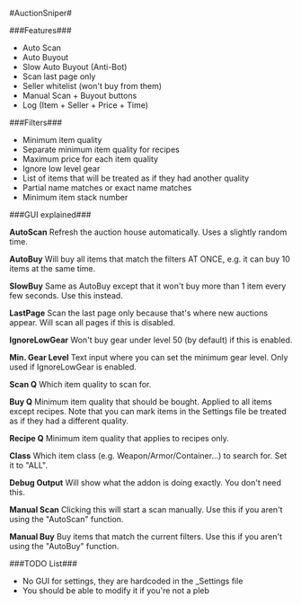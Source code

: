 #AuctionSniper#

###Features###

- Auto Scan
- Auto Buyout
- Slow Auto Buyout (Anti-Bot)
- Scan last page only
- Seller whitelist (won't buy from them)
- Manual Scan + Buyout buttons
- Log (Item + Seller + Price + Time)

###Filters###

- Minimum item quality
- Separate minimum item quality for recipes
- Maximum price for each item quality
- Ignore low level gear
- List of items that will be treated as if they had another quality
- Partial name matches or exact name matches
- Minimum item stack number

###GUI explained###

**AutoScan**
Refresh the auction house automatically. Uses a slightly random time.

**AutoBuy**
Will buy all items that match the filters AT ONCE, e.g. it can buy 10 items at the same time.

**SlowBuy**
Same as AutoBuy except that it won't buy more than 1 item every few seconds. Use this instead.

**LastPage**
Scan the last page only because that's where new auctions appear. Will scan all pages if this is disabled.

**IgnoreLowGear**
Won't buy gear under level 50 (by default) if this is enabled.

**Min. Gear Level**
Text input where you can set the minimum gear level. Only used if IgnoreLowGear is enabled.

**Scan Q**
Which item quality to scan for.

**Buy Q**
Minimum item quality that should be bought. Applied to all items except recipes.
Note that you can mark items in the Settings file be treated as if they had a different quality.

**Recipe Q**
Minimum item quality that applies to recipes only.

**Class**
Which item class (e.g. Weapon/Armor/Container...) to search for. Set it to "ALL".

**Debug Output**
Will show what the addon is doing exactly. You don't need this.

**Manual Scan**
Clicking this will start a scan manually. Use this if you aren't using the "AutoScan" function.

**Manual Buy**
Buy items that match the current filters. Use this if you aren't using the "AutoBuy" function.

###TODO List###

- No GUI for settings, they are hardcoded in the _Settings file
- You should be able to modify it if you're not a pleb
